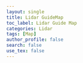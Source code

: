 ```yaml
---
layout: single
title: Lidar GuideMap
toc_label: Lidar Guide Map
categories: Lidar
tags: [Map]
author_profile: false
search: false
use_tex: false
---
```




